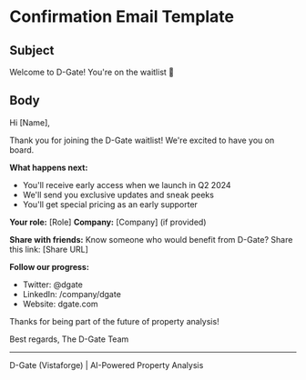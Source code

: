 # Confirmation Email Template

## Subject
Welcome to D-Gate! You're on the waitlist 🎉

## Body
Hi [Name],

Thank you for joining the D-Gate waitlist! We're excited to have you on board.

**What happens next:**
- You'll receive early access when we launch in Q2 2024
- We'll send you exclusive updates and sneak peeks
- You'll get special pricing as an early supporter

**Your role:** [Role]
**Company:** [Company] (if provided)

**Share with friends:**
Know someone who would benefit from D-Gate? Share this link: [Share URL]

**Follow our progress:**
- Twitter: @dgate
- LinkedIn: /company/dgate
- Website: dgate.com

Thanks for being part of the future of property analysis!

Best regards,
The D-Gate Team

---
D-Gate (Vistaforge) | AI-Powered Property Analysis
